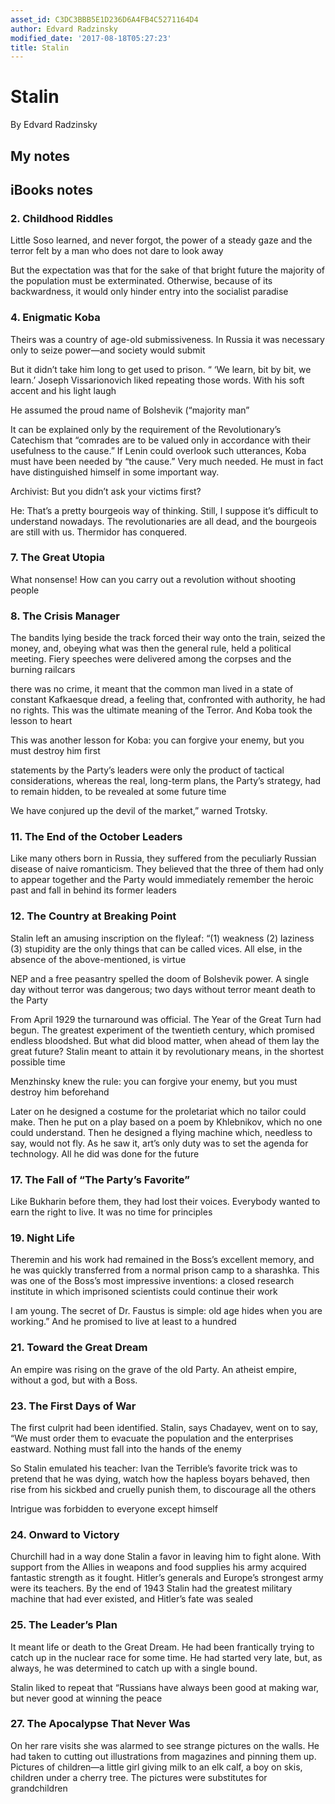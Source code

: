 ```yaml
---
asset_id: C3DC3BBB5E1D236D6A4FB4C5271164D4
author: Edvard Radzinsky
modified_date: '2017-08-18T05:27:23'
title: Stalin
---
```


# Stalin

By Edvard Radzinsky

## My notes <a name="my_notes_dont_delete"></a>



## iBooks notes <a name="ibooks_notes_dont_delete"></a>

### 2. Childhood Riddles

Little Soso learned, and never forgot, the power of a steady gaze and the terror felt by a man who does not dare to look away

But the expectation was that for the sake of that bright future the majority of the population must be exterminated. Otherwise, because of its backwardness, it would only hinder entry into the socialist paradise

### 4. Enigmatic Koba

Theirs was a country of age-old submissiveness. In Russia it was necessary only to seize power—and society would submit

But it didn’t take him long to get used to prison. “ ‘We learn, bit by bit, we learn.’ Joseph Vissarionovich liked repeating those words. With his soft accent and his light laugh

He assumed the proud name of Bolshevik (“majority man”

It can be explained only by the requirement of the Revolutionary’s Catechism that “comrades are to be valued only in accordance with their usefulness to the cause.” If Lenin could overlook such utterances, Koba must have been needed by “the cause.” Very much needed. He must in fact have distinguished himself in some important way.

Archivist: But you didn’t ask your victims first?

He: That’s a pretty bourgeois way of thinking. Still, I suppose it’s difficult to understand nowadays. The revolutionaries are all dead, and the bourgeois are still with us. Thermidor has conquered.

### 7. The Great Utopia

What nonsense! How can you carry out a revolution without shooting people

### 8. The Crisis Manager

The bandits lying beside the track forced their way onto the train, seized the money, and, obeying what was then the general rule, held a political meeting. Fiery speeches were delivered among the corpses and the burning railcars

there was no crime, it meant that the common man lived in a state of constant Kafkaesque dread, a feeling that, confronted with authority, he had no rights. This was the ultimate meaning of the Terror. And Koba took the lesson to heart

This was another lesson for Koba: you can forgive your enemy, but you must destroy him first

statements by the Party’s leaders were only the product of tactical considerations, whereas the real, long-term plans, the Party’s strategy, had to remain hidden, to be revealed at some future time

We have conjured up the devil of the market,” warned Trotsky.

### 11. The End of the October Leaders

Like many others born in Russia, they suffered from the peculiarly Russian disease of naive romanticism. They believed that the three of them had only to appear together and the Party would immediately remember the heroic past and fall in behind its former leaders

### 12. The Country at Breaking Point

Stalin left an amusing inscription on the flyleaf: “(1) weakness (2) laziness (3) stupidity are the only things that can be called vices. All else, in the absence of the above-mentioned, is virtue

NEP and a free peasantry spelled the doom of Bolshevik power. A single day without terror was dangerous; two days without terror meant death to the Party

From April 1929 the turnaround was official. The Year of the Great Turn had begun. The greatest experiment of the twentieth century, which promised endless bloodshed. But what did blood matter, when ahead of them lay the great future? Stalin meant to attain it by revolutionary means, in the shortest possible time

Menzhinsky knew the rule: you can forgive your enemy, but you must destroy him beforehand

Later on he designed a costume for the proletariat which no tailor could make. Then he put on a play based on a poem by Khlebnikov, which no one could understand. Then he designed a flying machine which, needless to say, would not fly. As he saw it, art’s only duty was to set the agenda for technology. All he did was done for the future

### 17. The Fall of “The Party’s Favorite”

Like Bukharin before them, they had lost their voices. Everybody wanted to earn the right to live. It was no time for principles

### 19. Night Life

Theremin and his work had remained in the Boss’s excellent memory, and he was quickly transferred from a normal prison camp to a sharashka. This was one of the Boss’s most impressive inventions: a closed research institute in which imprisoned scientists could continue their work

I am young. The secret of Dr. Faustus is simple: old age hides when you are working.” And he promised to live at least to a hundred

### 21. Toward the Great Dream

An empire was rising on the grave of the old Party. An atheist empire, without a god, but with a Boss.

### 23. The First Days of War

The first culprit had been identified. Stalin, says Chadayev, went on to say, “We must order them to evacuate the population and the enterprises eastward. Nothing must fall into the hands of the enemy

So Stalin emulated his teacher: Ivan the Terrible’s favorite trick was to pretend that he was dying, watch how the hapless boyars behaved, then rise from his sickbed and cruelly punish them, to discourage all the others

Intrigue was forbidden to everyone except himself

### 24. Onward to Victory

Churchill had in a way done Stalin a favor in leaving him to fight alone. With support from the Allies in weapons and food supplies his army acquired fantastic strength as it fought. Hitler’s generals and Europe’s strongest army were its teachers. By the end of 1943 Stalin had the greatest military machine that had ever existed, and Hitler’s fate was sealed

### 25. The Leader’s Plan

It meant life or death to the Great Dream. He had been frantically trying to catch up in the nuclear race for some time. He had started very late, but, as always, he was determined to catch up with a single bound.

Stalin liked to repeat that “Russians have always been good at making war, but never good at winning the peace

### 27. The Apocalypse That Never Was

On her rare visits she was alarmed to see strange pictures on the walls. He had taken to cutting out illustrations from magazines and pinning them up. Pictures of children—a little girl giving milk to an elk calf, a boy on skis, children under a cherry tree. The pictures were substitutes for grandchildren